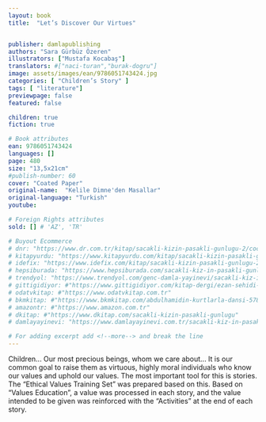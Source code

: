 ```yaml
---
layout: book
title:  "Let’s Discover Our Virtues"


publisher: damlapublishing
authors: "Sara Gürbüz Özeren"
illustrators: ["Mustafa Kocabaş"]
translators: #["naci-turan","burak-dogru"]
image: assets/images/ean/9786051743424.jpg
categories: [ "Children’s Story" ]
tags: [ "literature"]
previewpage: false
featured: false

children: true
fiction: true

# Book attributes
ean: 9786051743424
languages: []
page: 480
size: "13,5x21cm"
#publish-number: 60
cover: "Coated Paper"
original-name:  "Kelile Dimne'den Masallar"
original-language: "Turkish"
youtube:

# Foreign Rights attributes
sold: [] # 'AZ', 'TR'

# Buyout Ecommerce
# dnr: "https://www.dr.com.tr/kitap/sacakli-kizin-pasakli-gunlugu-2/cocuk-ve-genclik/genclik-10-yas/roman-oyku/urunno=0001893059001"
# kitapyurdu: "https://www.kitapyurdu.com/kitap/sacakli-kizin-pasakli-gunlugu-2-/560122.html&filter_name=Sa%C3%A7akl%C4%B1+K%C4%B1z%27%C4%B1n+Pasakl%C4%B1+G%C3%BCnl%C3%BC%C4%9F%C3%BC+2"
# idefix: "https://www.idefix.com/kitap/sacakli-kizin-pasakli-gunlugu-2/cocuk-ve-genclik/genclik-10-yas/roman-oyku/urunno=0001893059001"
# hepsiburada: "https://www.hepsiburada.com/sacakli-kiz-in-pasakli-gunlugu-2-damla-yayinevi-p-HBV000012ER86"
# trendyol: "https://www.trendyol.com/genc-damla-yayinevi/sacakli-kiz-in-pasakli-gunlugu-2-p-54825777"
# gittigidiyor: #"https://www.gittigidiyor.com/kitap-dergi/ezan-sehidi-adnan-menderes_pdp_732728793"
# odatvkitap: #"https://www.odatvkitap.com.tr"
# bkmkitap: #"https://www.bkmkitap.com/abdulhamidin-kurtlarla-dansi-578226"
# amazontr: #"https://www.amazon.com.tr"
# dkitap: #"https://www.dkitap.com/sacakli-kizin-pasakli-gunlugu"
# damlayayinevi: "https://www.damlayayinevi.com.tr/sacakli-kiz-in-pasakli-gunlugu-2-bu-iste-bi-terslik-var"

# For adding excerpt add <!--more--> and break the line
---
```

Children... Our most precious beings, whom
we care about... It is our common goal to raise
them as virtuous, highly moral individuals
who know our values and uphold our values.
The most important tool for this is stories. The
“Ethical Values Training Set” was prepared
based on this. Based on “Values Education”,
a value was processed in each story, and the
value intended to be given was reinforced with
the “Activities” at the end of each story.
<!--more--> 

